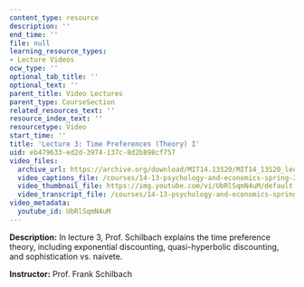 ```yaml
---
content_type: resource
description: ''
end_time: ''
file: null
learning_resource_types:
- Lecture Videos
ocw_type: ''
optional_tab_title: ''
optional_text: ''
parent_title: Video Lectures
parent_type: CourseSection
related_resources_text: ''
resource_index_text: ''
resourcetype: Video
start_time: ''
title: 'Lecture 3: Time Preferences (Theory) I'
uid: eb479633-ed2d-3974-137c-8d2b898cf757
video_files:
  archive_url: https://archive.org/download/MIT14.13S20/MIT14_13S20_lec03_300k.mp4
  video_captions_file: /courses/14-13-psychology-and-economics-spring-2020/c5541576dc465e9fb82e3f97c1b92008_UbRlSqmN4uM.vtt
  video_thumbnail_file: https://img.youtube.com/vi/UbRlSqmN4uM/default.jpg
  video_transcript_file: /courses/14-13-psychology-and-economics-spring-2020/a1d7c7b41873bb30f5703efcc99a874a_UbRlSqmN4uM.pdf
video_metadata:
  youtube_id: UbRlSqmN4uM
---
```


**Description:** In lecture 3, Prof. Schilbach explains the time preference theory, including exponential discounting, quasi-hyperbolic discounting, and sophistication vs. naivete.

**Instructor:** Prof. Frank Schilbach



